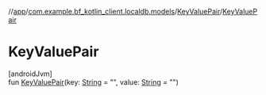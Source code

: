 //[app](../../../index.md)/[com.example.bf_kotlin_client.localdb.models](../index.md)/[KeyValuePair](index.md)/[KeyValuePair](-key-value-pair.md)

# KeyValuePair

[androidJvm]\
fun [KeyValuePair](-key-value-pair.md)(key: [String](https://kotlinlang.org/api/latest/jvm/stdlib/kotlin/-string/index.html) = "", value: [String](https://kotlinlang.org/api/latest/jvm/stdlib/kotlin/-string/index.html) = "")
